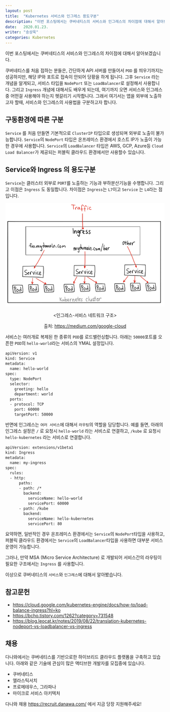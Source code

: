 ```yaml
---
layout: post
title:  "Kubernetes 서비스와 인그레스 용도구분"
description: "이번 포스팅에서는 쿠버네티스의 서비스와 인그레스의 차이점에 대해서 알아보겠습니다. 쿠버네티스를 처음 접하는 분들은, 간단하게 API 서버를 만들어서 `POD` 를 띄우기까지는 성공하지만, 해당 IP와 포트로 접속이 안되어 당황을 하게 됩니다."
date:   2020.01.23.
writer: "송상욱"
categories: Kubernetes
---
```


이번 포스팅에서는 쿠버네티스의 서비스와 인그레스의 차이점에 대해서 알아보겠습니다.

쿠버네티스를 처음 접하는 분들은, 간단하게 API 서버를 만들어서 `POD` 를 띄우기까지는 성공하지만, 해당 IP와 포트로 접속이 안되어 당황을 하게 됩니다. 그후 `Service` 라는 개념을 알게되고, 서비스 타입을 `NodePort` 또는 `LoadBalancer`로 설정해서 사용합니다. 그리고 `Ingress` 개념에 대해서도 배우게 되는데, 여기까지 오면 서비스와 인그레스중 어떤걸 사용해야 하는지 헷갈리기 시작합니다. 그래서 여기서는 앱을 외부에 노출하고자 할때, 서비스와 인그레스의 사용법을 구분하고자 합니다.

## 구동환경에 따른 구분

`Service` 를 처음 만들면 기본적으로 `ClusterIP` 타입으로 생성되며 외부로 노출이 불가능합니다.
`Service`의 `NodePort` 타입은 온프레미스 환경에서 호스트 IP가 노출이 가능한 경우에 사용합니다.
`Service`의 `LoadBalancer` 타입은 AWS, GCP, Azure등 `Cloud Load Balancer`가 제공되는 퍼블릭 클라우드 환경에서만 사용할수 있습니다.


## Service와 Ingress 의 용도구분

`Service`는 클러스터 외부로 `PORT`를 노출하는 기능과 부하분산기능을 수행합니다. 그리고 이점은 `Ingress` 도 동일합니다. 차이점은 `Ingress`는 `L7`이고 `Service` 는 `L4`라는 점입니다.

<center>

<img src="/images/2020-01-23-kubernetes-service-ingress/2019-08-22-translation-kubernetes-nodeport-vs-loadbalancer-vs-ingress4.png">

<인그레스-서비스 네트워크 구조>

출처: https://medium.com/google-cloud
</center>


서비스는 여러개로 복제된 한 종류의 `POD`를 로드밸런싱합니다. 아래는 `50000`포트를 오픈한 `POD`의 `hello-world`라는 서비스의 YMAL 설정입니다.

```
apiVersion: v1
kind: Service
metadata:
  name: hello-world
spec:
  type: NodePort
  selector:
    greeting: hello
    department: world
  ports:
  - protocol: TCP
    port: 60000
    targetPort: 50000
```

반면에 인그레스는 `여러 서비스`에 대해서 `라우팅`의 역할을 담당합니다. 예를 들면, 아래의 인그레스 설정은 `/` 로 요청시 `hello-world` 라는 서비스로 연결하고, `/kube` 로 요청시 `hello-kubernetes` 라는 서비스로 연결합니다.

```
apiVersion: extensions/v1beta1
kind: Ingress
metadata:
  name: my-ingress
spec:
  rules:
  - http:
      paths:
      - path: /*
        backend:
          serviceName: hello-world
          servicePort: 60000
      - path: /kube
        backend:
          serviceName: hello-kubernetes
          servicePort: 80
```

요약하면, 일반적인 경우 온프레미스 환경에서는 `Service`의 `NodePort`타입을 사용하고, 퍼블릭 클라우드 환경에서는 `Service`의 `LoadBalancer`타입을 사용하면 대부분 서비스 운영이 가능합니다.

그러나, 만약 MSA (Micro Service Architecture) 로 개발되어 서비스간의 라우팅이 필요한 구조에서는 `Ingress` 를 사용합니다.

이상으로 쿠버네티스의 `서비스`와 `인그레스`에 대해서 알아봤습니다.

## 참고문헌

- https://cloud.google.com/kubernetes-engine/docs/how-to/load-balance-ingress?hl=ko
- https://bcho.tistory.com/1262?category=731548
- https://blog.leocat.kr/notes/2019/08/22/translation-kubernetes-nodeport-vs-loadbalancer-vs-ingress

## 채용

다나와에서는 쿠버네티스를 기반으로한 하이브리드 클라우드 플랫폼을 구축하고 있습니다. 아래와 같은 기술에 관심이 많은 액티브한 개발자를 모집중에 있습니다.

- 쿠버네티스
- 엘라스틱서치
- 프로메테우스, 그라파나
- 마이크로 서비스 아키텍처

다나와 채용 https://recruit.danawa.com/ 에서 지금 당장 지원해주세요!
